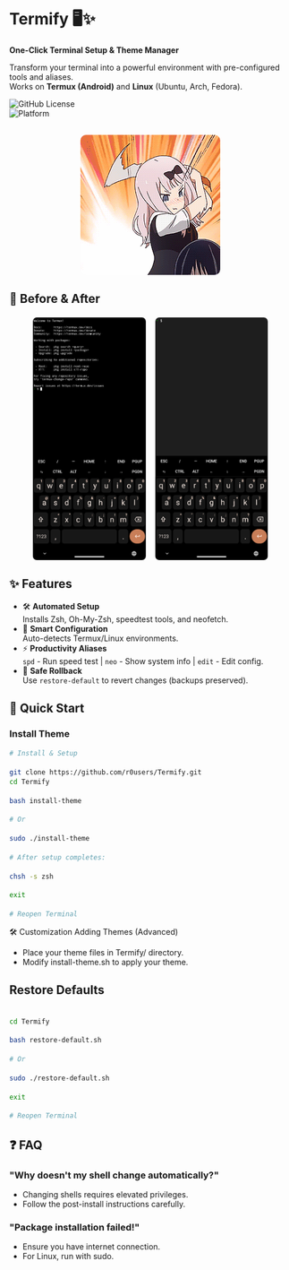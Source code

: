 # Termify 🖥️✨  
**One-Click Terminal Setup & Theme Manager**  

Transform your terminal into a powerful environment with pre-configured tools and aliases.  
Works on **Termux (Android)** and **Linux** (Ubuntu, Arch, Fedora).  

![GitHub License](https://img.shields.io/badge/License-MIT-blue)  
![Platform](https://img.shields.io/badge/Platform-Termux%20%7C%20Linux-green)  

<div align="center" style="display: flex; justify-content: space-around; align-items: center; flex-wrap: wrap; gap: 20px; margin: 30px 0;">
  <img src="assets/demo.gif" style="width: 50%; max-width: 250px; border-radius: 10px;" alt="Demo GIF">
</div>

## 🌟 Before & After  
<div style="display: flex; justify-content: center; gap: 15px; flex-wrap: wrap; margin: 20px 0;">
  <img src="assets/before.png" style="width: 40%; max-width: 350px; border: 1px solid #eee; border-radius: 8px;" alt="Before">
  <img src="assets/after.png" style="width: 40%; max-width: 350px; border: 1px solid #eee; border-radius: 8px;" alt="After">
</div>

## ✨ Features  
- 🛠️ **Automated Setup**  
  Installs Zsh, Oh-My-Zsh, speedtest tools, and neofetch.  
- 🔌 **Smart Configuration**  
  Auto-detects Termux/Linux environments.  
- ⚡ **Productivity Aliases**  
  `spd` - Run speed test | `neo` - Show system info | `edit` - Edit config.  
- 🔄 **Safe Rollback**  
  Use `restore-default` to revert changes (backups preserved).  

## 🚀 Quick Start  

### Install Theme 
```bash  
# Install & Setup  

git clone https://github.com/r0users/Termify.git  
cd Termify

bash install-theme

# Or

sudo ./install-theme 

# After setup completes:  

chsh -s zsh 

exit 

# Reopen Terminal
```

🛠️ Customization
Adding Themes (Advanced)

- Place your theme files in Termify/ directory.
- Modify install-theme.sh to apply your theme.

## Restore Defaults
```bash

cd Termify

bash restore-default.sh

# Or

sudo ./restore-default.sh

exit  

# Reopen Terminal
```

## ❓ FAQ
### "Why doesn't my shell change automatically?"

- Changing shells requires elevated privileges.
- Follow the post-install instructions carefully.

### "Package installation failed!"

- Ensure you have internet connection.
- For Linux, run with sudo.